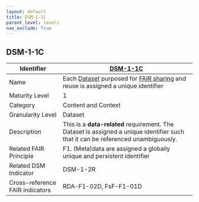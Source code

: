 ```yaml
---
layout: default
title: DSM-1-1C
parent_level: level1
nav_exclude: True
---
```


## DSM-1-1C

| Identifier | [DSM-1-1C](https://github.com/FAIRplus/Data-Maturity/blob/master/docs/_indicators/DSM-1-1C.md) |
| --------- | ----------|
| Name | Each [Dataset](https://fairplus.github.io/Data-Maturity/docs/Glossary/#dataset) purposed for [FAIR sharing](https://fairplus.github.io/Data-Maturity/docs/Glossary/#fair-sharing) and reuse is assigned a unique identifier |
| Maturity Level | 1 |
| Category | Content and Context |
| Granularity Level | Dataset |
| Description | This is a **data-related** requirement. The Dataset is assigned a unique identifier such that it can be referenced unambiguously.|
| Related FAIR Principle | F1. (Meta)data are assigned a globally unique and persistent identifier |
| Related DSM Indicator | DSM-1-2R |
| Cross-reference FAIR indicators | RDA-F1-02D, FsF-F1-01D |
